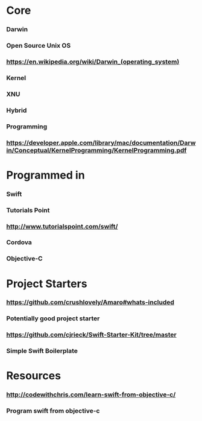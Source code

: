 # Core
### Darwin
### Open Source Unix OS
### https://en.wikipedia.org/wiki/Darwin_(operating_system)
### Kernel
### XNU

### Hybrid
### Programming
### https://developer.apple.com/library/mac/documentation/Darwin/Conceptual/KernelProgramming/KernelProgramming.pdf
# Programmed in
### Swift
### Tutorials Point
### http://www.tutorialspoint.com/swift/
### Cordova
### Objective-C
# Project Starters
### https://github.com/crushlovely/Amaro#whats-included
### Potentially good project starter
### https://github.com/cjrieck/Swift-Starter-Kit/tree/master
### Simple Swift Boilerplate
# Resources
### http://codewithchris.com/learn-swift-from-objective-c/
### Program swift from objective-c
